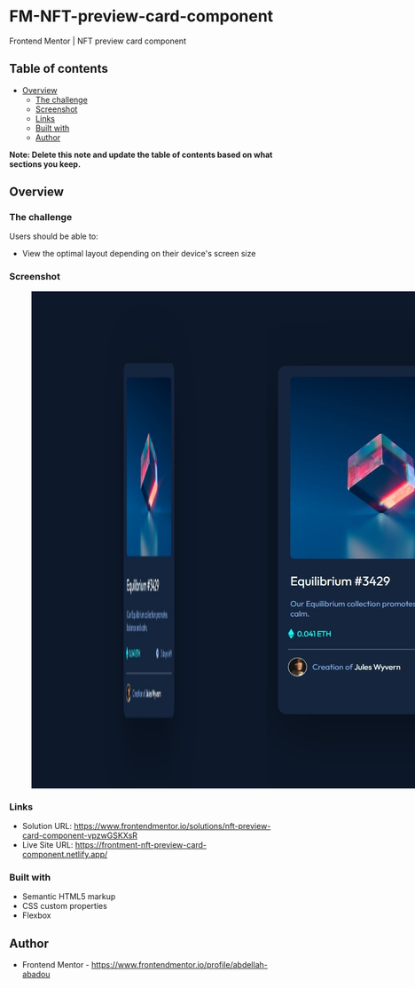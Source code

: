 # FM-NFT-preview-card-component
Frontend Mentor | NFT preview card component

## Table of contents

- [Overview](#overview)
  - [The challenge](#the-challenge)
  - [Screenshot](#screenshot)
  - [Links](#links)
  - [Built with](#built-with)
  - [Author](#author)

**Note: Delete this note and update the table of contents based on what sections you keep.**

## Overview

### The challenge

Users should be able to:

- View the optimal layout depending on their device's screen size

### Screenshot

<figure style="display: flex;">
  <img src="screenshot/desktop_preview.jpeg" alt="screenshot_for_desktop_preview">
  <img src="screenshot/mobile_preview.jpeg" alt="screenshot_for_mobile_preview">
</figure>

### Links

- Solution URL: https://www.frontendmentor.io/solutions/nft-preview-card-component-vpzwGSKXsR
- Live Site URL: https://frontment-nft-preview-card-component.netlify.app/

### Built with

- Semantic HTML5 markup
- CSS custom properties
- Flexbox

## Author

- Frontend Mentor - https://www.frontendmentor.io/profile/abdellah-abadou
